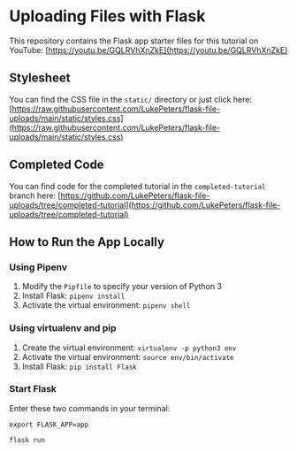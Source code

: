 # Uploading Files with Flask

This repository contains the Flask app starter files for this tutorial on YouTube: [https://youtu.be/GQLRVhXnZkE](https://youtu.be/GQLRVhXnZkE)

## Stylesheet

You can find the CSS file in the `static/` directory or just click here: [https://raw.githubusercontent.com/LukePeters/flask-file-uploads/main/static/styles.css](https://raw.githubusercontent.com/LukePeters/flask-file-uploads/main/static/styles.css)

## Completed Code

You can find code for the completed tutorial in the `completed-tutorial` branch here: [https://github.com/LukePeters/flask-file-uploads/tree/completed-tutorial](https://github.com/LukePeters/flask-file-uploads/tree/completed-tutorial)

## How to Run the App Locally

### Using Pipenv

1. Modify the `Pipfile` to specify your version of Python 3
1. Install Flask: `pipenv install`
1. Activate the virtual environment: `pipenv shell`

### Using virtualenv and pip

1. Create the virtual environment: `virtualenv -p python3 env`
1. Activate the virtual environment: `source env/bin/activate`
1. Install Flask: `pip install Flask`

### Start Flask

Enter these two commands in your terminal:

`export FLASK_APP=app`

`flask run`